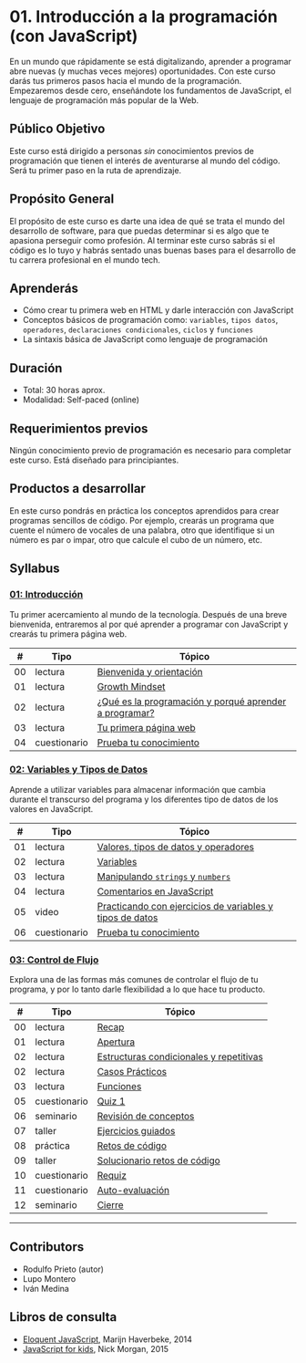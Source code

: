 # 01. Introducción a la programación (con JavaScript)

En un mundo que rápidamente se está digitalizando, aprender a programar abre
nuevas (y muchas veces mejores) oportunidades. Con este curso darás tus primeros
pasos hacia el mundo de la programación. Empezaremos desde cero, enseñándote los
fundamentos de JavaScript, el lenguaje de programación más popular de la Web.

## Público Objetivo

Este curso está dirigido a personas _sin_ conocimientos previos de programación
que tienen el interés de aventurarse al mundo del código. Será tu primer paso en
la ruta de aprendizaje.

## Propósito General

El propósito de este curso es darte una idea de qué se trata el mundo del
desarrollo de software, para que puedas determinar si es algo que te apasiona
perseguir como profesión. Al terminar este curso sabrás si el código es lo tuyo
y habrás sentado unas buenas bases para el desarrollo de tu carrera profesional
en el mundo tech.

## Aprenderás

* Cómo crear tu primera web en HTML y darle interacción con JavaScript
* Conceptos básicos de programación como: `variables`, `tipos datos`,
`operadores`, `declaraciones condicionales`, `ciclos` y `funciones`
* La sintaxis básica de JavaScript como lenguaje de programación

## Duración

* Total: 30 horas aprox.
* Modalidad: Self-paced (online)

## Requerimientos previos

Ningún conocimiento previo de programación es necesario para completar este
curso. Está diseñado para principiantes.

## Productos a desarrollar

En este curso pondrás en práctica los conceptos aprendidos para crear programas
sencillos de código. Por ejemplo, crearás un programa que cuente el número de
vocales de una palabra, otro que identifique si un número es par o impar, otro
que calcule el cubo de un número, etc.

## Syllabus

### [01: Introducción](01-introduction)

Tu primer acercamiento al mundo de la tecnología. Después de una breve
bienvenida, entraremos al por qué aprender a programar con JavaScript y crearás
tu primera página web.

| # | Tipo | Tópico
| - | ---- | ------
| 00 | lectura | [Bienvenida y orientación](01-introduction/00-welcome-and-orientation.md)
| 01 | lectura | [Growth Mindset](01-introduction/01-growth-mindset.md)
| 02 | lectura | [¿Qué es la programación y porqué aprender a programar?](01-introduction/02-why-learn-to-code.md)
| 03 | lectura | [Tu primera página web](01-introduction/03-your-first-website.md)
| 04 | cuestionario | [Prueba tu conocimiento](01-introduction/04-prueba-tu-conocimiento.md)

### [02: Variables y Tipos de Datos](02-variables-and-data-types)

Aprende a utilizar variables para almacenar información que cambia durante el
transcurso del programa y los diferentes tipo de datos de los valores en
JavaScript.

| # | Tipo | Tópico
| - | ---- | ------
| 01 | lectura | [Valores, tipos de datos y operadores](02-variables-and-data-types/01-values-data-types-and-operators.md)
| 02 | lectura | [Variables](02-variables-and-data-types/02-variables.md)
| 03 | lectura | [Manipulando `strings` y `numbers`](02-variables-and-data-types/03-self-learning-MDN.md)
| 04 | lectura | [Comentarios en JavaScript](02-variables-and-data-types/04-comments.md)
| 05 | video | [Practicando con ejercicios de variables y tipos de datos](02-variables-and-data-types/05-guided-exercises.md)
| 06 | cuestionario | [Prueba tu conocimiento](02-variables-and-data-types/06-prueba-tu-conocimiento.md)

### [03: Control de Flujo](03-control-flow)

Explora una de las formas más comunes de controlar el flujo de tu programa, y
por lo tanto darle flexibilidad a lo que hace tu producto.

| # | Tipo | Tópico
| - | ---- | ------
| 00 | lectura | [Recap](03-control-flow/01-recap.md)
| 01 | lectura | [Apertura](03-control-flow/02-opening.md)
| 02 | lectura | [Estructuras condicionales y repetitivas](03-control-flow/03-conditionals-and-loops.md)
| 02 | lectura | [Casos Prácticos](03-control-flow/04-practical-cases.md)
| 03 | lectura | [Funciones](03-control-flow/05-functions.md)
| 05 | cuestionario | [Quiz 1](03-control-flow/06-quiz-1.md)
| 06 | seminario | [Revisión de conceptos](03-control-flow/07-lecture.md)
| 07 | taller | [Ejercicios guiados](03-control-flow/08-guided-exercises.md)
| 08 | práctica | [Retos de código](03-control-flow/09-code-challenges.md)
| 09 | taller | [Solucionario retos de código](03-control-flow/10-solutions-code-challenges.md)
| 10 | cuestionario | [Requiz](03-control-flow/11-quiz-2.md)
| 11 | cuestionario | [Auto-evaluación](03-control-flow/12-self-assessment.md)
| 12 | seminario | [Cierre](03-control-flow/13-closing.md)

***

## Contributors

* Rodulfo Prieto (autor)
* Lupo Montero
* Iván Medina

## Libros de consulta

* [Eloquent JavaScript](http://eloquentjavascript.net/), Marijn Haverbeke, 2014
* [JavaScript for kids](http://pepa.holla.cz/wp-content/uploads/2015/11/JavaScript-for-Kids.pdf),
  Nick Morgan, 2015
